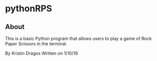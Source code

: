 # pythonRPS

## About
This is a basic Python program that allows users to play a game of Rock Paper Scissors in the terminal.


By Kristin Dragos
Written on 1/10/19
